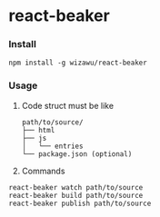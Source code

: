 react-beaker
===

### Install

```
npm install -g wizawu/react-beaker
```

### Usage

1. Code struct must be like

    ```
    path/to/source/
    ├── html
    ├── js
    │   └── entries
    └── package.json (optional)
    ```

2. Commands

```
react-beaker watch path/to/source
react-beaker build path/to/source
react-beaker publish path/to/source
```
